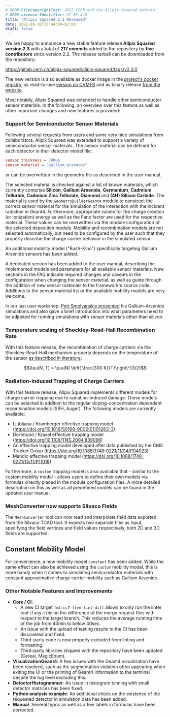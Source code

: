 ```yaml
---
# SPDX-FileCopyrightText: 2022 CERN and the Allpix Squared authors
# SPDX-License-Identifier: CC-BY-4.0
title: "Allpix Squared 2.3 Released"
date: 2022-05-16T15:44:09+02:00
draft: false
---
```


We are happy to announce a new stable feature release **Allpix Squared version 2.3** with a total of **217 commits** added to the repository by **five contributors** since version 2.2. The release tarball can be downloaded from the repository:

https://gitlab.cern.ch/allpix-squared/allpix-squared/tags/v2.3.0

The new version is also available as docker image in the [project's docker registry](https://gitlab.cern.ch/allpix-squared/allpix-squared/container_registry), as read-to-use [version on CVMFS](https://project-allpix-squared.web.cern.ch/project-allpix-squared/usermanual/allpix-manualch11.html#x12-26800011.4.1) and as binary release [from the website](https://project-allpix-squared.web.cern.ch/project-allpix-squared/releases/).

Most notably, Allpix Squared was extended to handle other semiconductor sensor materials. In the following, an overview over this feature as well as other important changes and new features is provided:
<!--more-->

### Support for Semiconductor Sensor Materials

Following several requests from users and some very nice simulations from collaborators, Allpix Squared was extended to support a variety of semiconductor sensor materials.
The sensor material can be defined for each detector in their detector model file:

```ini
sensor_thickness = 700um
sensor_material = "gallium_arsenide"
```

or can be overwritten in the geometry file as described in the user manual.

The selected material is checked against a list of known materials, which currently comprise **Silicon**, **Gallium Arsenide**, **Germanium**, **Cadmium Telluride**, **Cadmium Zinc Telluride**, **Diamond** and **(4H) Silicon Carbide**.
The material is used by the `GeometryBuilderGeant4` module to construct the correct sensor material for the simulation of the interaction with the incident radiation in Geant4.
Furthermore, appropriate values for the charge creation (or ionization) energy as well as the Fano factor are used for the respective material.
These values can be overwritten via the module configuration of the selected deposition module.
Mobility and recombination models are not selected automatically, but need to be configured by the user such that they properly describe the charge carrier behavior in the simulated sensor.

An additional mobility model ("Ruch-Kino") specifically targeting Gallium Arsenide sensors has been added.

A dedicated section has been added to the user manual, describing the implemented models and parameters for all available sensor materials.
New sections in the FAQ indicate required changes and caveats in the configuration when changing the sensor material, as well as guide through the addition of new sensor materials to the framework's source code.
Additions to the sensor material list or the available mobility models are very welcome.

In our last user workshop, [Petr Smolyanskiy presented](https://indico.cern.ch/event/1126306/contributions/4847038/) his Gallium-Arsenide simulations and also gave a brief introduction into what parameters need to be adjusted for running simulations with sensor materials other than silicon.


### Temperature scaling of Shockley-Read-Hall Recombination Rate

With this feature release, the recombination of charge carriers via the Shockley-Read-Hall mechanism properly depends on the temperature of the sensor [as described in literature](https://indico.cern.ch/event/1126306/contributions/4847038/):

$$\tau(N, T) = \tau(N) \left( \frac{300 K}{T}\right)^{3/2}$$

### Radiation-induced Trapping of Charge Carriers

With this feature release, Allpix Squared implements different models for charge carrier trapping due to radiation-induced damage.
These models can be selected in addition to the regular doping-concentration dependent recombination models (SRH, Auger).
The following models are currently available:

* Ljubljana / Kramberger effective trapping model (https://doi.org/10.1016/S0168-9002(01)01263-3)
* Dortmund / Krasel effective trapping model (https://doi.org/10.1109/TNS.2004.839096)
* An effective trapping model developed after data published by the CMS Tracker Group (https://doi.org/10.1088/1748-0221/11/04/P04023)
* Mandic effective trapping model (https://doi.org/10.1088/1748-0221/15/11/P11018)

Furthermore, a `custom` trapping model is also available that - similar to the custom mobility model - allows users to define their own models via formulas directly placed in the module configuration files.
A more detailed description on this as well as all predefined models can be found in the updated user manual.


### MeshConverter now supports Silvaco Fields

The `MeshConverter` tool can now read and interpolate field data exported from the Silvaco TCAD tool.
It expects two separate files as input, specifying the field vertices and field values respectively, both 2D and 3D fields are supported.


## Constant Mobility Model

For convenience, a new mobility model `constant` has been added.
While the same effect can also be achieved using the `custom` mobility model, this is more handy when it comes to simulating semiconductor materials with constant approximative charge carrier mobility such as Gallium Arsenide.



### Other Notable Features and Improvements

* **Core / CI**:
    * A new CI target `fmt:cc7-llvm-lint-diff` allows to only run the linter tool `clang-tidy` on the difference of the merge request files with respect to the target branch. This reduces the average running time of the job from 40min to below 40sec.
    * An issue with the upload of testing results to the CI has been discovered and fixed.
    * Third-party code is now properly excluded from linting and formatting.
    * Third-party libraries shipped with the repository have been updated (Cereal, MagicEnum).
* **VisualizationGeant4**: A few issues with the Geant4 visualization have been resolved, such as the segmentation violation often appearing when exiting the UI or the printing of Geant4 information to the terminal despite the log level excluding this.
* **DetectorHistogrammer**: An issue in histogram binning with small detector matrices has been fixed.
* **Python analysis example**: An additional check on the existence of the requested detector in simulation data has been added.
* **Manual**: Several typos as well as a few labels in formulas have been corrected.
